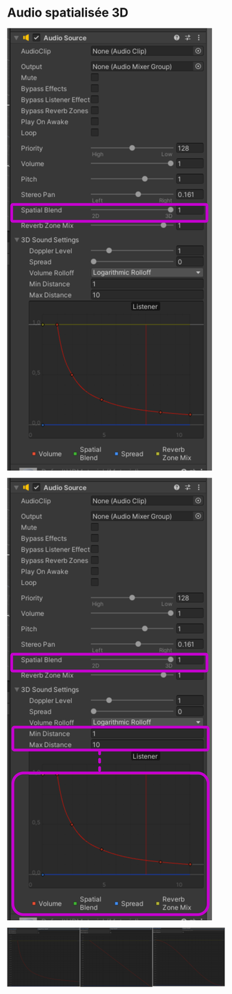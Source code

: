 # Audio spatialisée 3D


![Sélectionnez le Spatial Blend en mode 3D](./audio_source_configuration_3d_spatial_blend.svg)

![Configurez, selon vos besoins, la distance à laquelle vous voulez que le son soit perçu](./audio_source_configuration_3d_distance.svg)

![Changez le Rolloff pour contrôler le volume selon l'effet désirée; le mode Logarithmic laisse toujours entendre le son; changez de mode si vous voulez que le son soit vraiment coupé à la distance maximale](./rolloff.svg)
